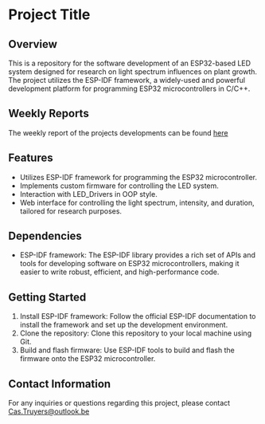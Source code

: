 # Project Title

## Overview

This is a repository for the software development of an ESP32-based LED system designed for research on light spectrum influences on plant growth. The project utilizes the ESP-IDF framework, a widely-used and powerful development platform for programming ESP32 microcontrollers in C/C++.

## Weekly Reports

The weekly report of the projects developments can be found [here](./docs/weeklyReport.md)

## Features

- Utilizes ESP-IDF framework for programming the ESP32 microcontroller.
- Implements custom firmware for controlling the LED system.
- Interaction with LED_Drivers in OOP style.
- Web interface for controlling the light spectrum, intensity, and duration, tailored for research purposes.

## Dependencies

- ESP-IDF framework: The ESP-IDF library provides a rich set of APIs and tools for developing software on ESP32 microcontrollers, making it easier to write robust, efficient, and high-performance code.

## Getting Started

1. Install ESP-IDF framework: Follow the official ESP-IDF documentation to install the framework and set up the development environment.
2. Clone the repository: Clone this repository to your local machine using Git.
3. Build and flash firmware: Use ESP-IDF tools to build and flash the firmware onto the ESP32 microcontroller.

## Contact Information

For any inquiries or questions regarding this project, please contact Cas.Truyers@outlook.be
